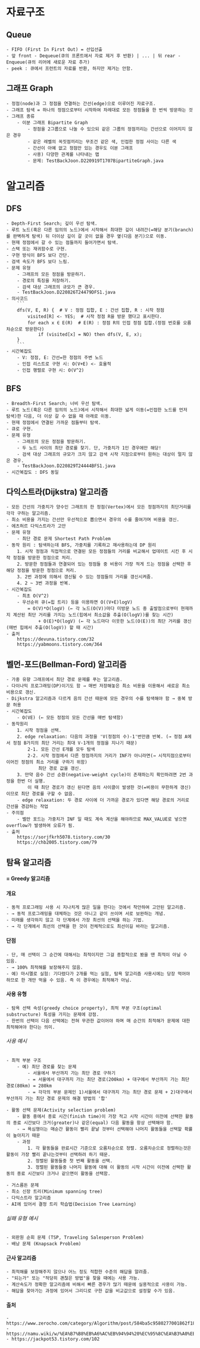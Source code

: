 # 자료구조
## Queue
	- FIFO (First In First Out) = 선입선출
	- 앞 front - Dequeue(큐의 프론트에서 자료 제거 후 반환) | ... | 뒤 rear - Enqueue(큐의 리어에 새로운 자료 추가)
	- peek : 큐에서 프런트의 자료를 반환, 하지만 제거는 안함.
	
## 그래프 Graph
	- 정점(node)과 그 정점을 연결하는 간선(edge)으로 이루어진 자료구조.
	- 그래프 탐색 = 하나의 정점으로부터 시작하여 차례대로 모든 정점들을 한 번씩 방문하는 것
	- 그래프 종류
		- 이분 그래프 Bipartite Graph
			- 정점을 2그룹으로 나눌 수 있으되 같은 그룹의 정점끼리는 간선으로 이어지지 않은 경우
			- 같은 레벨의 꼭짓점끼리는 무조건 같은 색, 인접한 정점 사이는 다른 색
			- 간선이 아예 없고 정점만 있는 경우도 이분 그래프
			- 사용) 다양한 관계를 나타내는 맵
			- 문제: TestBackJoon.D220919T1707BipartiteGraph.java

# 알고리즘
## DFS
	- Depth-First Search; 깊이 우선 탐색.
	- 루트 노드(혹은 다른 임의의 노드)에서 시작해서 최대한 깊이 내려간(=해당 분기(branch)를 완벽하게 탐색) 뒤 더이상 깊이 갈 곳이 없을 경우 옆(다음 분기)으로 이동.
	- 현재 정점에서 갈 수 있는 점들까지 들어가면서 탐색.
	- 스택 또는 재귀함수로 구현.
	- 구현 방식이 BFS 보다 간단.
	- 검색 속도가 BFS 보다 느림.
	- 문제 유형
		- 그래프의 모든 정점을 방문하기.
		- 경로의 특징을 저장하기.
		- 검색 대상 그래프의 규모가 큰 경우.
		- TestBackJoon.D220826T24479DFS1.java
	- 의사코드	
		```
		dfs(V, E, R) {  # V : 정점 집합, E : 간선 집합, R : 시작 정점
		    visited[R] <- YES;  # 시작 정점 R을 방문 했다고 표시한다.
		    for each x ∈ E(R)  # E(R) : 정점 R의 인접 정점 집합.(정점 번호를 오름차순으로 방문한다)
		        if (visited[x] = NO) then dfs(V, E, x);
		}
		```
	- 시간복잡도
		- V: 정점, E: 간선=한 정점의 주변 노드
		- 인접 리스트로 구현 시: O(V+E) <- 효율적
		- 인접 행렬로 구현 시: O(V^2)

## BFS
	- Breadth-First Search; 너비 우선 탐색.
	- 루트 노드(혹은 다른 임의의 노드)에서 시작해서 최대한 넓게 이동(=인접한 노드를 먼저 탐색)한 다음, 더 이상 갈 수 없을 때 아래로 이동.
	- 현재 정점에서 연결된 가까운 점들부터 탐색.
	- 큐로 구현.
	- 문제 유형
		- 그래프의 모든 정점을 방문하기.
		- 두 노드 사이의 최단 경로를 찾기. 단, 가중치가 1인 경우에만 해당!
		- 검색 대상 그래프의 규모가 크지 않고 검색 시작 지점으로부터 원하는 대상이 멀지 않은 경우.
		- TestBackJoon.D220829T24444BFS1.java
	- 시간복잡도 : DFS 동일
	
## 다익스트라(Dijkstra) 알고리즘
	- 모든 간선의 가중치가 양수인 그래프의 한 정점(Vertex)에서 모든 정점까지의 최단거리를 각각 구하는 알고리즘.
	- 최소 비용을 가지는 간선만 우선적으로 뽑으면서 경우의 수를 줄여가며 비용을 갱신.
	- 에츠허르 다익스트라가 고안
	- 문제 유형
		- 최단 경로 문제 Shortest Path Problem
	- 동작 원리 : 탐색하는데 BFS, 가중치를 기록하고 재사용하는데 DP 원리
		1. 시작 정점과 직접적으로 연결된 모든 정점들의 거리를 비교해서 업데이트 시킨 후 시작 정점을 방문한 정점으로 처리.
		2. 방문한 정점들과 연결되어 있는 정점들 중 비용이 가장 적게 드는 정점을 선택한 후 해당 정점을 방문한 정점으로 처리.
		3. 2번 과정에 의해서 갱신될 수 있는 정점들의 거리를 갱신시켜줌.
		4. 2 ~ 3번 과정을 반복.
	- 시간복잡도
		- 최초 O(V^2)
		- 우선순위 큐(=힙 트리) 등을 이용하면 O((V+E)logV) 
			= O(V)*O(logV) (← 각 노드(O(V))마다 미방문 노드 중 출발점으로부터 현재까지 계산된 최단 거리를 가지는 노드(힙에서 최소값을 추출(O(logV))를 찾는 시간)
				+ O(E)*O(logV) (← 각 노드마다 이웃한 노드(O(E))의 최단 거리를 갱신(매번 힙에서 추출(O(logV)) 할 때 시간)
	- 출처 
		https://devuna.tistory.com/32
		https://yabmoons.tistory.com/364
		
## 벨먼-포드(Bellman-Ford) 알고리즘
	- 가중 유향 그래프에서 최단 경로 문제를 푸는 알고리즘.
	- 다이나믹 프로그래밍(DP)이기도 함 → 매번 저장해놓은 최소 비용을 이용해서 새로운 최소 비용으로 갱신. 
	- Dijkstra 알고리즘과 다르게 음의 간선 때문에 모든 경우의 수를 탐색해야 함 → 중복 방문 허용
	- 시간복잡도
		- O(VE) (← 모든 정점의 모든 간선을 매번 탐색함)
	- 동작원리
		1. 시작 정점을 선택.
		2. edge relaxation: 다음의 과정을 'V(정점의 수)-1'번만큼 반복. (→ 정점 A에서 정점 B가지의 최단 거리는 최대 V-1개의 정점을 지나기 때문)
			2-1. 모든 간선 E개를 모두 탐색
			2-2. 시작 정점에서 다른 정점까지의 거리가 INF가 아니라면(→ 시작지점으로부터 이어진 정점의 최소 거리를 구하기 위함)
				최단 경로 값을 갱신.
		3. 만약 음수 간선 순환(negative-weight cycle)이 존재하는지 확인하려면 2번 과정을 한번 더 실행.
			이 때 최단 경로가 갱신 된다면 음의 사이클이 발생한 것(=비용이 무한하게 갱신)이므로 최단 경로를 구할 수 없음.
		- edge relaxation: 두 경로 사이에 더 가까운 경로가 있다면 해당 경로의 거리로 간선을 경감하는 작업
	- 주의점
		- 벨만 포드는 가중치가 INF 일 때도 계속 계산을 해야하므로 MAX_VALUE로 넣으면 overflow가 발생하여 오류가 됨.
	- 출처
		https://sorjfkrh5078.tistory.com/30
		https://chb2005.tistory.com/79
		
## 탐욕 알고리즘
#### = Greedy 알고리즘
#### 개요
	- 동적 프로그래밍 사용 시 지나치게 많은 일을 한다는 것에서 착안하여 고안된 알고리즘.
	- → 동적 프로그래밍을 대체하는 것은 아니고 같이 쓰이며 서로 보완하는 개념.
	- 미래를 생각하지 않고 각 단계에서 가장 최선의 선택을 하는 기법.
	- → 각 단계에서 최선의 선택을 한 것이 전체적으로도 최선이길 바라는 알고리즘.
	
#### 단점
	- 단, 매 선택이 그 순간에 대해서는 최적이지만 그걸 종합적으로 봤을 땐 최적이 아닐 수 있음.
	- → 100% 최적해를 보장해주지 않음.
	- 예) 마시멜로 실험: 기다렸다가 2개를 먹는 실험, 탐욕 알고리즘 사용시에는 당장 먹어야 하므로 한 개만 먹을 수 있음. 즉 이 경우에는 최적해가 아님.
	
#### 사용 유형
	- 탐욕 선택 속성(greedy choice property), 최적 부분 구조(optimal substructure) 특성을 가지는 문제에 강점.
	- 한번의 선택이 다음 선택에는 전혀 무관한 값이어야 하며 매 순간의 최적해가 문제에 대한 최적해여야 한다는 의미.
	
###### 사용 예시
	- 최적 부분 구조
		- 예) 최단 경로를 찾는 문제
			- 서울에서 부산까지 가는 최단 경로 구하기
			- = 서울에서 대구까지 가는 최단 경로(200km) + 대구에서 부산까지 가는 최단 경로(80km) = 280km
			- = 각각의 부분 문제인 1)서울에서 대구까지 가는 최단 경로 문제 + 2)대구에서 부산까지 가는 최단 경로 문제의 해결 방법의 '합'
			
	- 활동 선택 문제(Activity selection problem)
		- 활동 중에서 종료 시간(finish time)이 가장 적고 시작 시간이 이전에 선택한 활동의 ​​종료 시간보다 크거(greater)나 같은(equal) 다음 활동을 항상 선택해야 함.
		- → 욕심쟁이는 매순간 활동이 빨리 끝날 것부터 선택해야 나머지 활동들을 선택할 확률이 높아지기 때문
		- 과정
			1. 각 활동들을 완료시간 기준으로 오름차순으로 정렬. 오름차순으로 정렬하는것은 활동이 가장 빨리 끝나는것부터 선택하려 하기 때문.
			2. 정렬된 활동들중 첫 번째 활동을 선택.
			3. 정렬된 활동들중 나머지 활동에 대해 이 활동의 ​​시작 시간이 이전에 선택한 활동의 ​​종료 시간보다 크거나 같으면이 활동을 선택함.
			
	- 거스름돈 문제
	- 최소 신장 트리(Minimum spanning tree)
	- 다익스트라 알고리즘
	- AI에 있어서 결정 트리 학습법(Decision Tree Learning)
	
###### 실패 유형 예시
	- 외판원 순회 문제 (TSP, Traveling Salesperson Problem)
	- 배낭 문제 (Knapsack Problem)

#### 근사 알고리즘
	- 최적해를 보장해주지 않으나 어느 정도 적합한 수준의 해답을 알려줌.
	- "되는가" 또는 "적당히 괜찮은 방법"을 찾을 때에는 사용 가능.
	- 계산속도가 정확한 알고리즘에 비해서 빠른 경우가 많기 때문에 실용적으로 사용이 가능.
	- 해답을 찾아가는 과정에 있어서 그리디로 구한 값을 비교값으로 설정할 수가 있음.
	
#### 출처
    - https://www.zerocho.com/category/Algorithm/post/584ba5c9580277001862f188
    - https://namu.wiki/w/%EA%B7%B8%EB%A6%AC%EB%94%94%20%EC%95%8C%EA%B3%A0%EB%A6%AC%EC%A6%98
    - https://jackpot53.tistory.com/102
		
